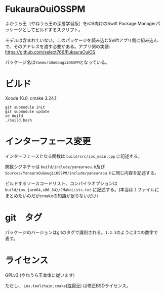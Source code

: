 # FukauraOuiOSSPM

ふかうら王（やねうら王の深層学習版）をiOS向けのSwift Package Managerパッケージとしてビルドするスクリプト。

モデルは含まれていない。このパッケージを読み込むSwiftアプリ側に組み込んで、そのアドレスを渡す必要がある。アプリ側の実装: https://github.com/select766/FukauraOuiOS

パッケージ名は`YaneuraOuGougiiOSSPM`となっている。

# ビルド

Xcode 16.0, cmake 3.24.1

```
git submodule init
git submodule update
cd build
./build.bash
```

# インターフェース変更

インターフェースとなる関数は `build/src/ios_main.cpp` に記述する。

関数シグネチャは `build/include/yaneuraou.h`及び`Sources/YaneuraOuGougiiOSSPM/include/yaneuraou.h`に同じ内容を記述する。

ビルドするソースコードリスト、コンパイラオプションは `build/ios_{arm64,x86_64}/CMakeLists.txt` に記述する。(本当は１ファイルにまとめたいのだがcmakeの知識が足りないだけ)

# git　タグ

パッケージのバージョンはgitのタグで識別される。`1.2.3`のように3つの数字で表す。

# ライセンス

GPLv3 (やねうら王本体に従います)

ただし、 `ios.toolchain.cmake`([取得元](https://raw.githubusercontent.com/leetal/ios-cmake/master/ios.toolchain.cmake)) は修正BSDライセンス。
